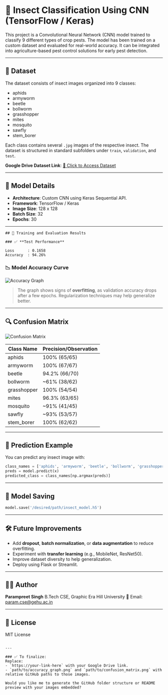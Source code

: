 
# 🐛 Insect Classification Using CNN (TensorFlow / Keras)

This project is a Convolutional Neural Network (CNN) model trained to classify 9 different types of crop pests. The model has been trained on a custom dataset and evaluated for real-world accuracy. It can be integrated into agriculture-based pest control solutions for early pest detection.

---

## 📁 Dataset

The dataset consists of insect images organized into 9 classes:

- aphids
- armyworm
- beetle
- bollworm
- grasshopper
- mites
- mosquito
- sawfly
- stem_borer

Each class contains several `.jpg` images of the respective insect. The dataset is structured in standard subfolders under `train`, `validation`, and `test`.

**Google Drive Dataset Link**: [📂 Click to Access Dataset](https://your-link-here)

---

## 🧠 Model Details

- **Architecture**: Custom CNN using Keras Sequential API.
- **Framework**: TensorFlow / Keras
- **Image Size**: 128 x 128
- **Batch Size**: 32
- **Epochs**: 30

---
```
## 🏁 Training and Evaluation Results

### ✅ **Test Performance**

Loss      : 0.1658
Accuracy  : 94.26%

````

### 📉 **Model Accuracy Curve**
![Accuracy Graph](path/to/accuracy_graph.png)

> The graph shows signs of **overfitting**, as validation accuracy drops after a few epochs. Regularization techniques may help generalize better.

---

## 🔍 Confusion Matrix

![Confusion Matrix](path/to/confusion_matrix.png)

| Class Name      | Precision/Observation |
|-----------------|-----------------------|
| aphids          | 100% (65/65)          |
| armyworm        | 100% (67/67)          |
| beetle          | 94.2% (66/70)         |
| bollworm        | ~61% (38/62)          |
| grasshopper     | 100% (54/54)          |
| mites           | 96.3% (63/65)         |
| mosquito        | ~91% (41/45)          |
| sawfly          | ~93% (53/57)          |
| stem_borer      | 100% (62/62)          |

---

## 🧪 Prediction Example

You can predict any insect image with:

```python
class_names = ['aphids', 'armyworm', 'beetle', 'bollworm', 'grasshopper', 'mites', 'mosquito', 'sawfly', 'stem_borer']
preds = model.predict(x)
predicted_class = class_names[np.argmax(preds)]
````

---

## 💾 Model Saving

```python
model.save('/desired/path/insect_model.h5')
```

---

## 🛠️ Future Improvements

* Add **dropout**, **batch normalization**, or **data augmentation** to reduce overfitting.
* Experiment with **transfer learning** (e.g., MobileNet, ResNet50).
* Improve dataset diversity to help generalization.
* Deploy using Flask or Streamlit.

---

## 🙋‍♂️ Author

**Parampreet Singh**
B.Tech CSE, Graphic Era Hill University
📧 Email: [param.cse@gehu.ac.in](mailto:param.cse@gehu.ac.in)

---

## 📄 License

MIT License

```

---

### ✅ To finalize:
Replace:
- `https://your-link-here` with your Google Drive link.
- `path/to/accuracy_graph.png` and `path/to/confusion_matrix.png` with relative GitHub paths to those images.

Would you like me to generate the GitHub folder structure or README preview with your images embedded?
```
